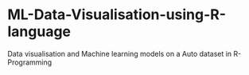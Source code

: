 # ML-Data-Visualisation-using-R-language
Data visualisation and Machine learning models on a Auto dataset in R-Programming 
